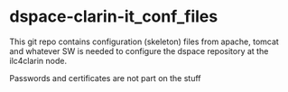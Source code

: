 # dspace-clarin-it_conf_files
This git repo contains configuration (skeleton) files from apache, tomcat and whatever SW is needed to configure the dspace repository at the ilc4clarin node.

Passwords and certificates are not part on the stuff
